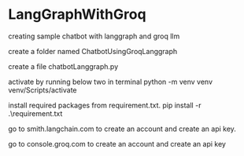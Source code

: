 # LangGraphWithGroq
creating sample chatbot with langgraph and groq llm

create a folder named ChatbotUsingGroqLanggraph

create a file chatbotLanggraph.py

activate by running below two in terminal
    python -m venv venv
    venv/Scripts/activate

install required packages from requirement.txt.
pip install -r .\requirement.txt

go to smith.langchain.com to create an account and create an api key.


go to console.groq.com to create an account and create an api key

